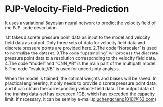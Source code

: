 # PJP-Velocity-Field-Prediction
It uses a variational Bayesian neural network to predict the velocity field of the PJP.
code description

1.It takes discrete pressure point data as input to the model and velocity field data as output. Only three sets of data for velocity field data and discrete pressure points are provided here. 
2.The code “Norscaler” is used to normalize the dataset.
3.The code “upsampling” will process the discrete pressure point data to a resolution corresponding to the velocity field data.
4.The code “model” and “CNN_VB” is the main part of the multipath model.
5.The code “evalute_VB” is used for uncertainty analysis.

When the model is trained, the optimal weights and biases will be saved. In practical engineering, it only needs to provide discrete pressure point data, and it can obtain the corresponding velocity field data.
The output data of the training data-set has exceeded 1GB, which has exceeded the capacity limit. If necessary, it can be sent by e-mail.(qiuchengcheng1010@163.com)
